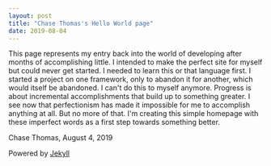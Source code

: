 ```yaml
---
layout: post
title: "Chase Thomas's Hello World page"
date: 2019-08-04
---
```


This page represents my entry back into the world of developing after months of accomplishing little. I intended to make the perfect site for myself but could never get started. I needed to learn this or that language first. I started a project on one framework, only to abandon it for another, which would itself be abandoned. I can't do this to myself anymore. Progress is about incremental accomplishments that build up to something greater. I see now that perfectionism has made it impossible for me to accomplish anything at all. But no more of that. I'm creating this simple homepage with these imperfect words as a first step towards something better.

Chase Thomas, August 4, 2019

Powered by [Jekyll](http://jekyllrb.com) 
